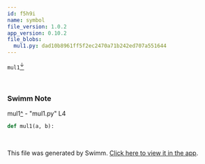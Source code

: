 ```yaml
---
id: f5h9i
name: symbol
file_version: 1.0.2
app_version: 0.10.2
file_blobs:
  mul1.py: dad10b8961ff5f2ec2470a71b242ed707a551644
---
```


`mul1`[<sup id="X0o5L">↓</sup>](#f-X0o5L)

<br/>

<!-- THIS IS AN AUTOGENERATED SECTION. DO NOT EDIT THIS SECTION DIRECTLY -->
### Swimm Note

<span id="f-X0o5L">mul1</span>[^](#X0o5L) - "mul1.py" L4
```python
def mul1(a, b):
```

<br/>

This file was generated by Swimm. [Click here to view it in the app](http://localhost:5000/repos/Z2l0aHViJTNBJTNBdDElM0ElM0FlcmFuLXN3aW1t/docs/f5h9i).